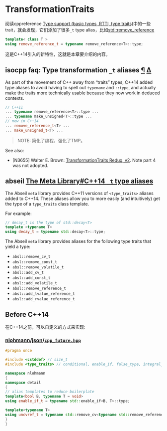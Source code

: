 # TransformationTraits

阅读cppreference [Type support (basic types, RTTI, type traits)](https://en.cppreference.com/w/cpp/types)中的一些trait，就会发现，它们添加了很多`_t` type alias，比如[std::remove_reference](https://en.cppreference.com/w/cpp/types/remove_reference)

```C++
template< class T >
using remove_reference_t = typename remove_reference<T>::type;
```

这是C++14引入的新特性，这就是本章要介绍的内容。

## isocpp faq: Type transformation `_t` aliases [¶](https://isocpp.org/wiki/faq/cpp14-library#type-transformation-aliases) [Δ](https://isocpp.org/wiki/faq/cpp14-library#)

As part of the movement of C++ away from “traits” types, C++14 added type aliases to avoid having to spell out `typename` and `::type`, and actually make the traits more technically usable because they now work in deduced contexts.

```cpp
// C++11
... typename remove_reference<T>::type ...
... typename make_unsigned<T>::type ...
// new in C++14 
... remove_reference_t<T> ...
... make_unsigned_t<T> ...
```

> NOTE: 简化了编程，强化了TMP。



See also:

- [N3655] Walter E. Brown: [TransformationTraits Redux, v2](http://isocpp.org/files/papers/N3655.pdf). Note part 4 was not adopted.



## abseil [The Meta Library#C++14 `_t` type aliases](https://abseil.io/docs/cpp/guides/meta#c14-_t-type-aliases)

The Abseil `meta` library provides C++11 versions of `<type_traits>` aliases added to C++14. These aliases allow you to more easily (and intuitively) get the type of a `type_traits` class template.

For example:

```C++
// decay_t is the type of std::decay<T>
template <typename T>
using decay_t = typename std::decay<T>::type;
```

The Abseil `meta` library provides aliases for the following type traits that yield a type:

- `absl::remove_cv_t`
- `absl::remove_const_t`
- `absl::remove_volatile_t`
- `absl::add_cv_t`
- `absl::add_const_t`
- `absl::add_volatile_t`
- `absl::remove_reference_t`
- `absl::add_lvalue_reference_t`
- `absl::add_rvalue_reference_t`



## Before C++14

在C++14之前，可以自定义的方式来实现:

### [nlohmann](https://github.com/nlohmann)/[json](https://github.com/nlohmann/json)/[`cpp_future.hpp`](https://github.com/nlohmann/json/blob/develop/include/nlohmann/detail/meta/cpp_future.hpp) 

```C++
#pragma once

#include <cstddef> // size_t
#include <type_traits> // conditional, enable_if, false_type, integral_constant, is_constructible, is_integral, is_same, remove_cv, remove_reference, true_type

namespace nlohmann
{
namespace detail
{
// alias templates to reduce boilerplate
template<bool B, typename T = void>
using enable_if_t = typename std::enable_if<B, T>::type;

template<typename T>
using uncvref_t = typename std::remove_cv<typename std::remove_reference<T>::type>::type;
}
}

```

